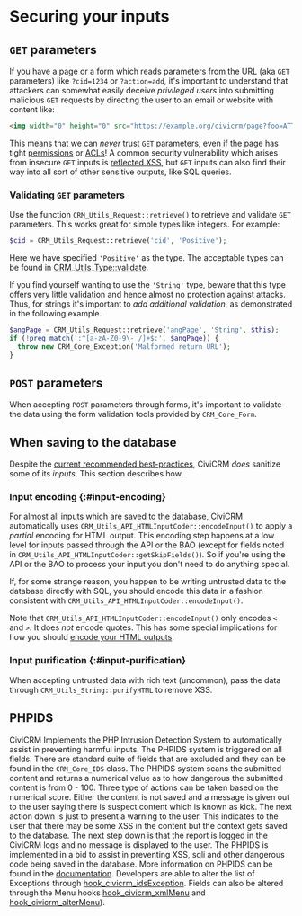 # Securing your inputs

## `GET` parameters

If you have a page or a form which reads parameters from the URL (aka `GET` parameters) like `?cid=1234` or `?action=add`, it's important to understand that attackers can somewhat easily deceive *privileged users* into submitting malicious `GET` requests by directing the user to an email or website with content like: 

```html
<img width="0" height="0" src="https://example.org/civicrm/page?foo=ATTACK" >
```

This means that we can *never* trust `GET` parameters, even if the page has tight [permissions](permissions.md) or [ACLs](access.md)! A common security vulnerability which arises from insecure `GET` inputs is [reflected XSS](https://excess-xss.com/#reflected-xss), but `GET` inputs can also find their way into all sort of other sensitive outputs, like SQL queries.

### Validating `GET` parameters

Use the function `CRM_Utils_Request::retrieve()` to retrieve and validate `GET` parameters. This works great for simple types like integers. For example:

```php
$cid = CRM_Utils_Request::retrieve('cid', 'Positive');
```

Here we have specified `'Positive'` as the type. The acceptable types can be found in [CRM_Utils_Type::validate](https://github.com/civicrm/civicrm-core/blob/60050425316acb3726305d1c34908074cde124c7/CRM/Utils/Type.php#L378).

If you find yourself wanting to use the `'String'` type, beware that this type offers very little validation and hence almost no protection against attacks. Thus, for strings it's important to *add additional validation*, as demonstrated in the following example.

```php
$angPage = CRM_Utils_Request::retrieve('angPage', 'String', $this);
if (!preg_match(':^[a-zA-Z0-9\-_/]+$:', $angPage)) {
  throw new CRM_Core_Exception('Malformed return URL');
}
```

## `POST` parameters

When accepting `POST` parameters through forms, it's important to validate the data using the form validation tools provided by `CRM_Core_Form`.


## When saving to the database

Despite the [current recommended best-practices](index.md#input-vs-output), CiviCRM *does* sanitize some of its *inputs*. This section describes how.

### Input encoding {:#input-encoding}

For almost all inputs which are saved to the database, CiviCRM automatically uses `CRM_Utils_API_HTMLInputCoder::encodeInput()` to apply a *partial* encoding for HTML output. This encoding step happens at a low level for inputs passed through the API or the BAO (except for fields noted in `CRM_Utils_API_HTMLInputCoder::getSkipFields()`). So if you're using the API or the BAO to process your input you don't need to do anything special.

If, for some strange reason, you happen to be writing untrusted data to the database directly with SQL, you should encode this data in a fashion consistent with `CRM_Utils_API_HTMLInputCoder::encodeInput()`.

Note that `CRM_Utils_API_HTMLInputCoder::encodeInput()` only encodes `<` and `>`. It does *not* encode quotes. This has some special implications for how you should [encode your HTML outputs](outputs.md#html).

### Input purification {:#input-purification}

When accepting untrusted data with rich text (uncommon), pass the data through `CRM_Utils_String::purifyHTML` to remove XSS.

## PHPIDS

CiviCRM Implements the PHP Intrusion Detection System to automatically assist in preventing harmful inputs. The PHPIDS system is triggered on all fields. There are standard suite of fields that are excluded and they can be found in the `CRM_Core_IDS` class. The PHPIDS system scans the submitted content and returns a numerical value as to how dangerous the submitted content is from 0  - 100. Three type of actions can be taken based on the numerical score. Either the content is not saved and a message is given out to the user saying there is suspect content which is known as kick. The next action down is just to present a warning to the user. This indicates to the user that there may be some XSS in the content but the context gets saved to the database. The next step down is that the report is logged in the CiviCRM logs and no message is displayed to the user. The PHPIDS is implemented in a bid to assist in preventing XSS, sqli and other dangerous code being saved in the database. More information on PHPIDS can be found in the [documentation](https://github.com/PHPIDS/PHPIDS). Developers are able to alter the list of Exceptions through [hook_civicrm_idsException](../hooks/hook_civicrm_idsException.md). Fields can also be altered through the Menu hooks [hook_civicrm_xmlMenu](../hooks/hook_civicrm_xmlMenu.md#xml-ids) and [hook_civicrm_alterMenu](../hooks/hook_civicrm_alterMenu.md)).
